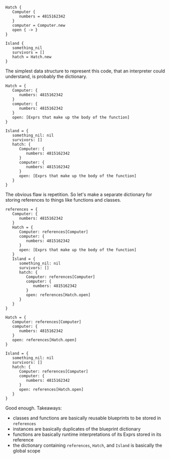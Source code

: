 ```
Hatch {
   Computer {
      numbers = 4815162342
   }
   computer = Computer.new
   open { -> }
}

Island {
   something_nil
   survivors = []
   hatch = Hatch.new
}
```
The simplest data structure to represent this code, that an interpreter could understand, is probably the dictionary.
```
Hatch = {
   Computer: {
      numbers: 4815162342
   }
   computer: {
      numbers: 4815162342
   }
   open: [Exprs that make up the body of the function]
}

Island = {
   something_nil: nil
   survivors: []
   hatch: {
      Computer: {
         numbers: 4815162342
      }
      computer: {
         numbers: 4815162342
      }
      open: [Exprs that make up the body of the function]
   }
}
```
The obvious flaw is repetition. So let's make a separate dictionary for storing references to things like functions and classes.
```
references = {
   Computer: {
      numbers: 4815162342
   }
   Hatch = {
      Computer: references[Computer]
      computer: {
         numbers: 4815162342
      }
      open: [Exprs that make up the body of the function]
   }
   Island = {
      something_nil: nil
      survivors: []
      hatch: {
         Computer: references[Computer]
         computer: {
            numbers: 4815162342
         }
         open: references[Hatch.open]
      } 
   }
}

Hatch = {
   Computer: references[Computer]
   computer: {
      numbers: 4815162342
   }
   open: references[Hatch.open]
}

Island = {
   something_nil: nil
   survivors: []
   hatch: {
      Computer: references[Computer]
      computer: {
         numbers: 4815162342
      }
      open: references[Hatch.open]
   }
}
``` 
Good enough. Takeaways:
- classes and functions are basically reusable blueprints to be stored in `references`
- instances are basically duplicates of the blueprint dictionary 
- functions are basically runtime interpretations of its Exprs stored in its reference
- the dictionary containing `references`, `Hatch`, and `Island` is basically the global scope
